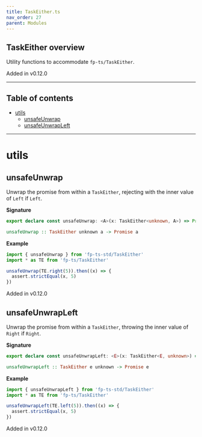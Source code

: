 ```yaml
---
title: TaskEither.ts
nav_order: 27
parent: Modules
---
```


## TaskEither overview

Utility functions to accommodate `fp-ts/TaskEither`.

Added in v0.12.0

---

<h2 class="text-delta">Table of contents</h2>

- [utils](#utils)
  - [unsafeUnwrap](#unsafeunwrap)
  - [unsafeUnwrapLeft](#unsafeunwrapleft)

---

# utils

## unsafeUnwrap

Unwrap the promise from within a `TaskEither`, rejecting with the inner
value of `Left` if `Left`.

**Signature**

```ts
export declare const unsafeUnwrap: <A>(x: TaskEither<unknown, A>) => Promise<A>
```

```hs
unsafeUnwrap :: TaskEither unknown a -> Promise a
```

**Example**

```ts
import { unsafeUnwrap } from 'fp-ts-std/TaskEither'
import * as TE from 'fp-ts/TaskEither'

unsafeUnwrap(TE.right(5)).then((x) => {
  assert.strictEqual(x, 5)
})
```

Added in v0.12.0

## unsafeUnwrapLeft

Unwrap the promise from within a `TaskEither`, throwing the inner value of
`Right` if `Right`.

**Signature**

```ts
export declare const unsafeUnwrapLeft: <E>(x: TaskEither<E, unknown>) => Promise<E>
```

```hs
unsafeUnwrapLeft :: TaskEither e unknown -> Promise e
```

**Example**

```ts
import { unsafeUnwrapLeft } from 'fp-ts-std/TaskEither'
import * as TE from 'fp-ts/TaskEither'

unsafeUnwrapLeft(TE.left(5)).then((x) => {
  assert.strictEqual(x, 5)
})
```

Added in v0.12.0
